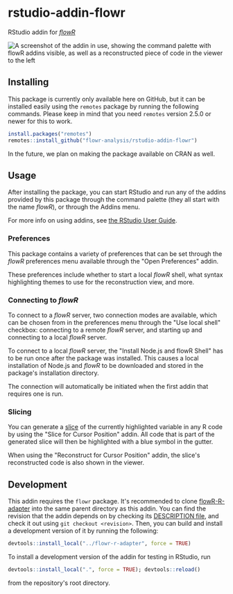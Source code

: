 # rstudio-addin-flowr

RStudio addin for [*flowR*](https://github.com/Code-Inspect/flowr)

![A screenshot of the addin in use, showing the command palette with flowR addins visible, as well as a reconstructed piece of code in the viewer to the left](media/splash.png)

## Installing
This package is currently only available here on GitHub, but it can be installed easily using the `remotes` package by running the following commands. Please keep in mind that you need `remotes` version 2.5.0 or newer for this to work.
```R
install.packages("remotes")
remotes::install_github("flowr-analysis/rstudio-addin-flowr")
```

In the future, we plan on making the package available on CRAN as well.

## Usage

After installing the package, you can start RStudio and run any of the addins provided by this package through the command palette (they all start with the name *flowR*), or through the Addins menu.

For more info on using addins, see [the RStudio User Guide](https://docs.posit.co/ide/user/ide/guide/productivity/add-ins.html).

### Preferences

This package contains a variety of preferences that can be set through the *flowR* preferences menu available through the "Open Preferences" addin. 

These preferences include whether to start a local *flowR* shell, what syntax highlighting themes to use for the reconstruction view, and more.

### Connecting to *flowR*

To connect to a *flowR* server, two connection modes are available, which can be chosen from in the preferences menu through the "Use local shell" checkbox: connecting to a remote *flowR* server, and starting up and connecting to a local *flowR* server.

To connect to a local *flowR* server, the "Install Node.js and flowR Shell" has to be run once after the package was installed. This causes a local installation of Node.js and *flowR* to be downloaded and stored in the package's installation directory.

The connection will automatically be initiated when the first addin that requires one is run.

### Slicing

You can generate a [slice](https://github.com/flowr-analysis/flowr/wiki/Terminology#program-slice) of the currently highlighted variable in any R code by using the "Slice for Cursor Position" addin. All code that is part of the generated slice will then be highlighted with a blue symbol in the gutter.

When using the "Reconstruct for Cursor Position" addin, the slice's reconstructed code is also shown in the viewer.

## Development

This addin requires the `flowr` package. It's recommended to clone [flowR-R-adapter](https://github.com/flowr-analysis/flowR-R-adapter) into the same parent directory as this addin. You can find the revision that the addin depends on by checking its [DESCRIPTION file](https://github.com/flowr-analysis/rstudio-addin-flowr/blob/main/DESCRIPTION#L21), and check it out using `git checkout <revision>`. Then, you can build and install a development version of it by running the following:

```R
devtools::install_local("../flowr-r-adapter", force = TRUE)
```

To install a development version of the addin for testing in RStudio, run

```R
devtools::install_local(".", force = TRUE); devtools::reload()
```

from the repository's root directory.
